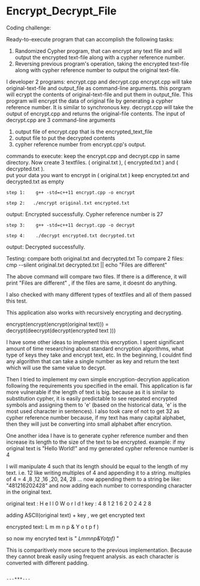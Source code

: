 # Encrypt_Decrypt_File

Coding challenge:

Ready-to-execute program that can accomplish the following tasks:
  1. Randomized Cypher program, that can encrypt any text file and will output the encrypted text-file along with a cypher reference number.
  2. Reversing previous program's operation, taking the encrypted text-file along with cypher reference number to output the original text-file.

I developer 2 programs: encrypt.cpp and decrypt.cpp
  encrypt.cpp will take original-text-file and output_file as command-line arguments. this porgram will ecrypt the contents of original-text-file and put them in output_file. This program will encrypt the data of original file by generating a cypher reference number. It is similar to synchronous key. 
  decrypt.cpp will take the output of encrypt.cpp and returns the original-file contents. The input of decrypt.cpp are 3 command-line arguments
  1. output file of encrypt.cpp that is the encrypted_text_file
  2. output file to put the decrypted contents
  3. cypher reference number from encrypt.cpp's output.

commands to execute:
  keep the encrypt.cpp and decrypt.cpp in same directory. Now create 3 textfiles. ( original.txt ), ( encrypted.txt ) and ( decrypted.txt ).  
  put your data you want to encrypt in ( original.txt )
  keep encrypted.txt and decrypted.txt as empty

    step 1:    g++ -std=c++11 encrypt.cpp -o encrypt
    
    step 2:   ./encrypt original.txt encrypted.txt

 output:  Encrypted successfully. Cypher reference number is 27

    step 3:    g++ -std=c++11 decrypt.cpp -o decrypt

    step 4:    ./decrypt encrypted.txt decrypted.txt

  output:  Decrypted successfully.

Testing:  compare both original.txt and decrypted.txt 
To compare 2 files:  
	cmp --silent original.txt decrypted.txt || echo "Files are different"
	
The above command will compare two files. If there is a difference, it will print "Files are different" , if the files are same, it doesnt do anything.

I also checked with many different types of textfiles and all of them passed this test.

This application also works with recursively encrypting and decrypting. 

encrypt(encrypt(encrypt(original text))) = decrypt(deecrypt(decrypt(encrypted text )))

I have some other ideas to implement this encryption. I spent significant amount of time researching about standard encryption algorithms, what type of keys they take and encrypt text, etc. In the beginning, I  couldnt find any algorithm that can take a single number as key and return the text which will use the same value to decypt. 

Then I tried to implement my own simple encryption-decrytion application following the requirements you specified in the email. This application is far more vulnerable if the length of text is big. because as it is similar to substitution cypher, it is easily predictable to see repeated encrypted symbols and assigning them to 'e' (based on the historical data, 'e' is the most used character in sentences).  I also took care of not to get 32 as cypher reference number because, if my text has many capital alphabet, then they will just be converting into small alphabet after encrytion. 

One another idea I have is to generate cypher reference number and then increase its length to the size of the text to be encrypted. 
example:  if my original text is "Hello World!" and my generated cypher reference number is 4

I will manipulate 4 such that its length should be equal to the length of my text. i.e. 12 
like writing multiples of 4 and appending it to a string.
multiples of 4 = 4 ,8 ,12 ,16 ,20, 24, 28 ...
now appending them to a string be like:  "481216202428" and now adding each number to corresponding character in the original text.

original text   :    H  e  l  l  0     W  o  r  l  d  !
	   key :     4  8  1  2  1  6  2  0  2  4  2  8

adding ASCII(original text) + key , we get encrypted text                 

encrypted text: L  m  m  n  p  &  Y  o  t  p  f  )

so now my encryted text is  " *Lmmnp&Yotpf)* "

This is comparitively more secure to the previous implementation. Because they cannot break easily using frequent analysis. as each character is converted with different padding.

                                                                                                                       ---***---

